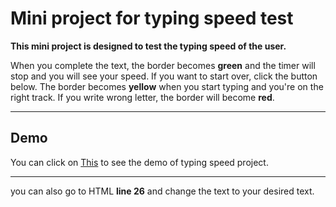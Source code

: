 # Mini project for typing speed test

**This mini project is designed to test the typing speed of the user.**

When you complete the text, the border becomes **green** and the timer will stop and you will see your speed. If you want to start over, click the button below. The border becomes **yellow** when you start typing and you're on the right track. If you write wrong letter, the border will become **red**.

***
## Demo
You can click on [This](https://mohammadmehdi-98.github.io/typing-speed/) to see the demo of typing speed project.
***
you can also go to HTML **line 26** and change the text to your desired text.